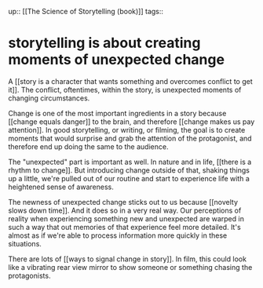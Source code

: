 up:: [[The Science of Storytelling (book)]]
tags:: 

# storytelling is about creating moments of unexpected change

A [[story is a character that wants something and overcomes conflict to get it]]. The conflict, oftentimes, within the story, is unexpected moments of changing circumstances. 

Change is one of the most important ingredients in a story because [[change equals danger]] to the brain, and therefore [[change makes us pay attention]]. In good storytelling, or writing, or filming, the goal is to create moments that would surprise and grab the attention of the protagonist, and therefore end up doing the same to the audience.

The "unexpected" part is important as well. In nature and in life, [[there is a rhythm to change]]. But introducing change outside of that, shaking things up a little, we're pulled out of our routine and start to experience life with a heightened sense of awareness. 

The newness of unexpected change sticks out to us because [[novelty slows down time]]. And it does so in a very real way. Our perceptions of reality when experiencing something new and unexpected are warped in such a way that out memories of that experience feel more detailed. It's almost as if we're able to process information more quickly in these situations.

There are lots of [[ways to signal change in story]]. In film, this could look like a vibrating rear view mirror to show someone or something chasing the protagonists.

